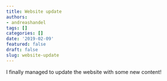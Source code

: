 ```yaml
---
title: Website update
authors:
- andreashandel
tags: []
categories: []
date: '2019-02-09'
featured: false
draft: false
slug: website-update
---
```


I finally managed to update the website with some new content! 
